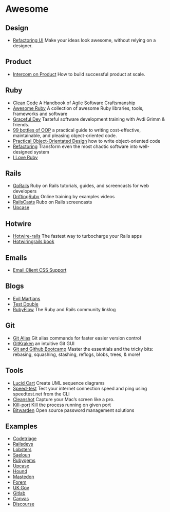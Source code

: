 # Awesome

## Design
- [Refactoring UI](https://www.refactoringui.com/book) Make your ideas look awesome, without relying on a designer.

## Product
- [Intercom on Product](https://open.spotify.com/show/6d9s4PBzvdESARqUadlCpo) How to build successful product at scale.

## Ruby
- [Clean Code](https://www.amazon.com/Clean-Code-Handbook-Software-Craftsmanship/dp/0132350882) A Handbook of Agile Software Craftsmanship
- [Awesome Ruby](https://github.com/markets/awesome-ruby) A collection of awesome Ruby libraries, tools, frameworks and software 
- [Graceful Dev](https://graceful.dev/courses/) Tasteful software development training with Avdi Grimm & friends.
- [99 bottles of OOP](https://sandimetz.com/99bottles) a practical guide to writing cost-effective, maintainable, and pleasing object-oriented code. 
- [Practical Object-Orientated Design](https://sandimetz.com/products) how to write object-oriented code
- [Refactoring](https://www.amazon.com/Refactoring-Ruby-Addison-Wesley-Professional/dp/0321984137) Transform even the most chaotic software into well-designed system
- [I Love Ruby](https://i-love-ruby.gitlab.io/book)

## Rails
- [GoRails](gorails.com/) Ruby on Rails tutorials, guides, and screencasts for web developers
- [DriftingRuby](https://www.driftingruby.com/) Online training by examples videos
- [RailsCasts](http://railscasts.com/) Rubo on Rails screencasts
- [Upcase](https://thoughtbot.com/upcase) 

## Hotwire
- [Hotwire-rails](https://pragmaticstudio.com/hotwire-rails) The fastest way to turbocharge your Rails apps
- [Hotwiringrails book](https://book.hotwiringrails.com/)

## Emails
- [Email Client CSS Support](https://templates.mailchimp.com/resources/email-client-css-support/)

## Blogs
- [Evil Martians](https://evilmartians.com/chronicles)
- [Test Double](https://blog.testdouble.com/)
- [RubyFlow](https://rubyflow.com/) The Ruby and Rails community linklog

## Git
- [Git Alias](https://github.com/GitAlias/gitalias) Git alias commands for faster easier version control 
- [GitKraken](https://www.gitkraken.com/) an intuitive Git GUI
- [Git and Github Bootcamp](https://www.udemy.com/course/git-and-github-bootcamp) Master the essentials and the tricky bits: rebasing, squashing, stashing, reflogs, blobs, trees, & more!

## Tools
- [Lucid Cart](https://lucid.app/documents#/dashboard) Create UML sequence diagrams
- [Speed-test](https://github.com/sindresorhus/speed-test) Test your internet connection speed and ping using speedtest.net from the CLI 
- [Cleanshot](https://cleanshot.com/) Capture your Mac’s screen like a pro.
- [Kill-port](https://github.com/tiaanduplessis/kill-port) Kill the process running on given port
- [Bitwarden](https://github.com/bitwarden) Open source password management solutions

## Examples
- [Codetriage](https://github.com/codetriage)
- [Railsdevs](https://github.com/joemasilotti/railsdevs.com)
- [Lobsters](https://github.com/lobsters/lobsters)
- [Saeloun](https://blog.saeloun.com/)
- [Rubygems](https://github.com/rubygems/rubygems.org)
- [Upcase](https://github.com/thoughtbot/upcase)
- [Hound](https://github.com/houndci/hound)
- [Mastedon](https://github.com/mastodon/mastodon)
- [Forem](https://github.com/forem/forem)
- [UK Gov](https://github.com/alphagov/whitehall)
- [Gitlab](https://gitlab.com/gitlab-org/gitlab)
- [Canvas](https://github.com/instructure/canvas-lms)
- [Discourse](https://github.com/discourse/discourse)
